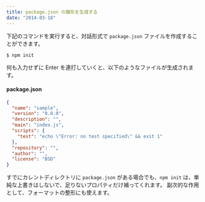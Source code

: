```yaml
---
title: package.json の雛形を生成する
date: "2014-03-18"
---
```


下記のコマンドを実行すると、対話形式で `package.json` ファイルを作成することができます。

```
$ npm init
```

何も入力せずに Enter を連打していくと、以下のようなファイルが生成されます。

#### package.json

```json
{
  "name": "sample",
  "version": "0.0.0",
  "description": "",
  "main": "index.js",
  "scripts": {
    "test": "echo \"Error: no test specified\" && exit 1"
  },
  "repository": "",
  "author": "",
  "license": "BSD"
}
```

すでにカレントディレクトリに `package.json` がある場合でも、`npm init` は、単純な上書きはしないで、足りないプロパティだけ補ってくれます。
副次的な作用として、フォーマットの整形にも使えます。

